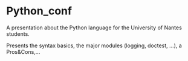 Python_conf
===========

A presentation about the Python language for the University of Nantes students.

Presents the syntax basics, the major modules (logging, doctest, ...),
a Pros&Cons,...
